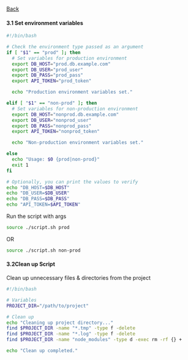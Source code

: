 [Back](http://marochang.github.io/Bash)

#### 3.1 Set environment variables
```sh
#!/bin/bash

# Check the environment type passed as an argument
if [ "$1" == "prod" ]; then
  # Set variables for production environment
  export DB_HOST="prod.db.example.com"
  export DB_USER="prod_user"
  export DB_PASS="prod_pass"
  export API_TOKEN="prod_token"

  echo "Production environment variables set."

elif [ "$1" == "non-prod" ]; then
  # Set variables for non-production environment
  export DB_HOST="nonprod.db.example.com"
  export DB_USER="nonprod_user"
  export DB_PASS="nonprod_pass"
  export API_TOKEN="nonprod_token"

  echo "Non-production environment variables set."

else
  echo "Usage: $0 {prod|non-prod}"
  exit 1
fi

# Optionally, you can print the values to verify
echo "DB_HOST=$DB_HOST"
echo "DB_USER=$DB_USER"
echo "DB_PASS=$DB_PASS"
echo "API_TOKEN=$API_TOKEN"
```

Run the script with args
```sh
source ./script.sh prod
```
OR
```sh
source ./script.sh non-prod
```

#### 3.2Clean up Script
Clean up unnecessary files & directories from the project
```sh
#!/bin/bash

# Variables
PROJECT_DIR="/path/to/project"

# Clean up
echo "Cleaning up project directory..."
find $PROJECT_DIR -name "*.tmp" -type f -delete
find $PROJECT_DIR -name "*.log" -type f -delete
find $PROJECT_DIR -name "node_modules" -type d -exec rm -rf {} +

echo "Clean up completed."
```

